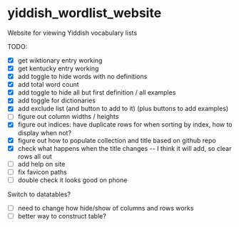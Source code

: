 # yiddish_wordlist_website

Website for viewing Yiddish vocabulary lists

TODO:
- [X] get wiktionary entry working
- [X] get kentucky entry working
- [X] add toggle to hide words with no definitions
- [X] add total word count
- [X] add toggle to hide all but first definition / all examples
- [X] add toggle for dictionaries
- [X] add exclude list (and button to add to it) (plus buttons to add examples)
- [ ] figure out column widths / heights
- [X] figure out indices: have duplicate rows for when sorting by index, how to display when not?
- [X] figure out how to populate collection and title based on github repo
- [X] check what happens when the title changes -- I think it will add, so clear rows all out
- [ ] add help on site
- [ ] fix favicon paths
- [ ] double check it looks good on phone

Switch to datatables?
- [ ] need to change how hide/show of columns and rows works
- [ ] better way to construct table?
